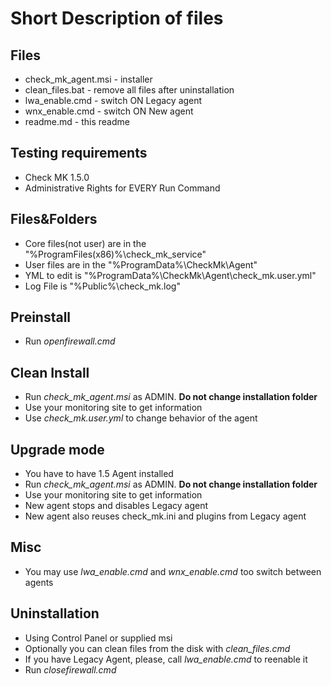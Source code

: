 # Short Description of files

## Files

* check_mk_agent.msi - installer 
* clean_files.bat    - remove all files after uninstallation
* lwa_enable.cmd     - switch ON Legacy agent
* wnx_enable.cmd     - switch ON New agent
* readme.md          - this readme

## Testing requirements

* Check MK 1.5.0
* Administrative Rights for EVERY Run Command

## Files&Folders

* Core files(not user) are in the "%ProgramFiles(x86)%\check_mk_service"
* User files are in the "%ProgramData%\CheckMk\Agent"
* YML to edit is "%ProgramData%\CheckMk\Agent\check_mk.user.yml"
* Log File is "%Public%\check_mk.log"

## Preinstall

* Run *openfirewall.cmd*

## Clean Install

* Run *check_mk_agent.msi* as ADMIN. **Do not change installation folder**
* Use your monitoring site to get information
* Use *check_mk.user.yml* to change behavior of the agent

## Upgrade mode

* You have to have 1.5 Agent installed
* Run *check_mk_agent.msi* as ADMIN. **Do not change installation folder**
* Use your monitoring site to get information
* New agent stops and  disables Legacy agent
* New agent also reuses check_mk.ini and plugins from Legacy agent

## Misc

* You may use *lwa_enable.cmd* and  *wnx_enable.cmd*  too switch between agents

## Uninstallation

* Using Control Panel or supplied msi
* Optionally you can clean files from the disk with *clean_files.cmd*
* If you have Legacy Agent, please, call *lwa_enable.cmd* to reenable it
* Run *closefirewall.cmd*



